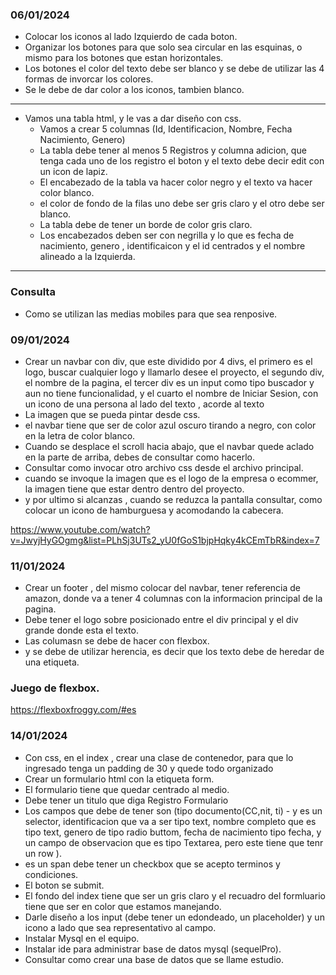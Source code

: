 ### 06/01/2024
- Colocar los iconos al lado Izquierdo de cada boton.
- Organizar los botones para que solo sea circular en las esquinas, o mismo para los botones que estan horizontales.
- Los botones el color del texto debe ser blanco y se debe de utilizar las 4 formas de invorcar los colores.
- Se le debe de dar color a los iconos, tambien blanco.
-----
- Vamos una tabla html, y le vas a dar diseño con css.
  - Vamos a crear 5 columnas (Id, Identificacion, Nombre, Fecha Nacimiento, Genero)
  - La tabla debe tener al menos 5 Registros y columna adicion, que tenga cada uno de los registro el boton y el texto debe decir edit con un icon de lapiz.
  - El  encabezado de la tabla va hacer color negro y el texto va hacer color blanco.
  - el color de fondo de la filas uno debe ser gris claro y el otro debe ser blanco.
  - La tabla debe de tener un borde de color gris claro.
  - Los encabezados deben ser con negrilla y lo que es fecha de nacimiento, genero ,  identificaicon y el id centrados y el nombre alineado a la Izquierda.
-----
### Consulta
- Como se utilizan las medias mobiles para que sea renposive.


### 09/01/2024
- Crear un navbar con div, que este dividido por 4 divs, el primero es el logo, buscar cualquier logo y llamarlo desee el proyecto, el segundo div, el nombre de la pagina, el tercer div es un input como tipo buscador y aun no tiene funcionalidad, y el cuarto el nombre de Iniciar Sesion, con un icono de una persona al lado del texto , acorde al texto 
- La imagen que se pueda pintar desde css.
- el navbar tiene que ser de color azul oscuro tirando a negro, con color en la letra de color blanco.
- Cuando se desplace el scroll hacia abajo, que el navbar quede aclado en la parte de arriba, debes de consultar como hacerlo.
- Consultar como invocar otro archivo css desde el archivo principal.
- cuando se invoque la imagen que es el logo de la empresa o ecommer, la imagen tiene que estar dentro dentro del proyecto.
- y por ultimo si alcanzas , cuando se reduzca la pantalla consultar, como colocar un icono de hamburguesa y acomodando la cabecera.


https://www.youtube.com/watch?v=JwyjHyGOgmg&list=PLhSj3UTs2_yU0fGoS1bjpHqky4kCEmTbR&index=7

### 11/01/2024
- Crear un footer , del mismo colocar del navbar, tener referencia de amazon, donde va a tener 4 columnas con la informacion principal de la pagina.
- Debe tener el logo sobre posicionado entre el div principal y el div grande donde esta el texto.
- Las columasn se debe de hacer con flexbox.
- y se debe de utilizar herencia, es decir que los texto debe de heredar de una etiqueta.

### Juego de flexbox.

https://flexboxfroggy.com/#es



### 14/01/2024

- Con css, en el index , crear una clase de contenedor, para que lo ingresado tenga un padding de 30 y quede todo organizado
- Crear un formulario html con la etiqueta form.
- El formulario tiene que quedar centrado al medio.
- Debe tener un titulo que diga Registro Formulario
- Los campos que debe de tener son (tipo documento(CC,nit, ti) - y es un selector,  identificacion  que va a ser tipo text, nombre completo que es tipo text, genero de tipo radio buttom, fecha de nacimiento tipo fecha, y un campo de observacion que es tipo Textarea, pero este tiene que tenr un row ).
- es un span debe tener un checkbox que se acepto terminos y condiciones.
- El boton se submit.
- El fondo del index tiene que ser un gris claro y el recuadro del formluario tiene que ser en color que estamos manejando.
- Darle diseño a los input (debe tener un edondeado, un placeholder) y un icono a lado que sea representativo al campo.
- Instalar Mysql en el equipo.
- Instalar ide para administrar base de datos mysql (sequelPro).
- Consultar como crear una base de datos que se llame estudio.